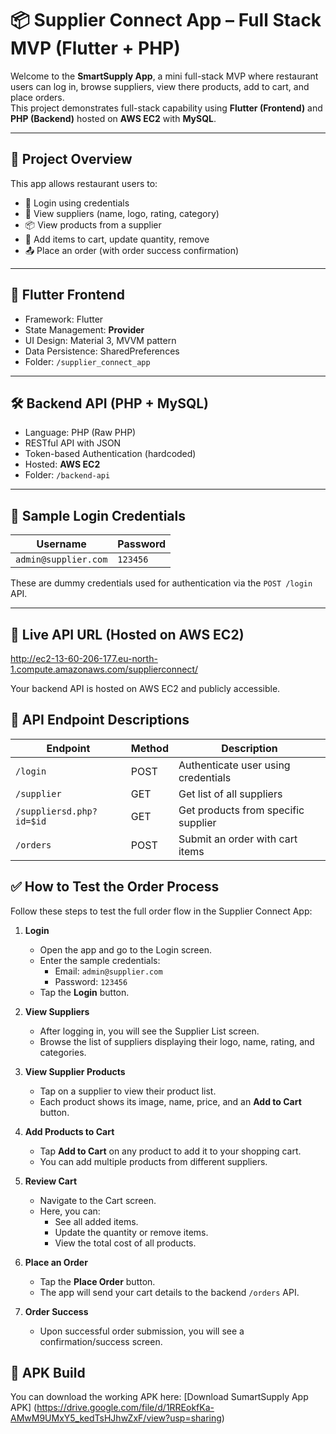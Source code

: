 # 📦 Supplier Connect App – Full Stack MVP (Flutter + PHP)

Welcome to the **SmartSupply App**, a mini full-stack MVP where restaurant users can log in, browse suppliers, view there products, add to cart, and place orders.  
This project demonstrates full-stack capability using **Flutter (Frontend)** and **PHP (Backend)** hosted on **AWS EC2** with **MySQL**.

---

## 🚀 Project Overview

This app allows restaurant users to:
- 🔐 Login using credentials
- 🧾 View suppliers (name, logo, rating, category)
- 📦 View products from a supplier
- 🛒 Add items to cart, update quantity, remove
- 📤 Place an order (with order success confirmation)

---

## 📱 Flutter Frontend

- Framework: Flutter
- State Management: **Provider**
- UI Design: Material 3, MVVM pattern
- Data Persistence: SharedPreferences
- Folder: `/supplier_connect_app`

---

## 🛠️ Backend API (PHP + MySQL)

- Language: PHP (Raw PHP)
- RESTful API with JSON
- Token-based Authentication (hardcoded)
- Hosted: **AWS EC2**
- Folder: `/backend-api`

---

## 🧪 Sample Login Credentials

| Username              | Password   |
|------------------------|------------|
| `admin@supplier.com`    | `123456` |

These are dummy credentials used for authentication via the `POST /login` API.

---

## 🔗 Live API URL (Hosted on AWS EC2)
http://ec2-13-60-206-177.eu-north-1.compute.amazonaws.com/supplierconnect/

Your backend API is hosted on AWS EC2 and publicly accessible.

## 📡 API Endpoint Descriptions

| Endpoint                | Method | Description                        |
|-------------------------|--------|------------------------------------|
| `/login`                | POST   | Authenticate user using credentials |
| `/supplier`            | GET    | Get list of all suppliers           |
| `/suppliersd.php?id=$id`  | GET    | Get products from specific supplier |
| `/orders`               | POST   | Submit an order with cart items     |

## ✅ How to Test the Order Process

Follow these steps to test the full order flow in the Supplier Connect App:

1. **Login**
   - Open the app and go to the Login screen.
   - Enter the sample credentials:
     - Email: `admin@supplier.com`
     - Password: `123456`
   - Tap the **Login** button.

2. **View Suppliers**
   - After logging in, you will see the Supplier List screen.
   - Browse the list of suppliers displaying their logo, name, rating, and categories.

3. **View Supplier Products**
   - Tap on a supplier to view their product list.
   - Each product shows its image, name, price, and an **Add to Cart** button.

4. **Add Products to Cart**
   - Tap **Add to Cart** on any product to add it to your shopping cart.
   - You can add multiple products from different suppliers.

5. **Review Cart**
   - Navigate to the Cart screen.
   - Here, you can:
     - See all added items.
     - Update the quantity or remove items.
     - View the total cost of all products.

6. **Place an Order**
   - Tap the **Place Order** button.
   - The app will send your cart details to the backend `/orders` API.

7. **Order Success**
   - Upon successful order submission, you will see a confirmation/success screen.

## 📲 APK Build
You can download the working APK here: 
[Download SumartSupply App APK] (https://drive.google.com/file/d/1RREokfKa-AMwM9UMxY5_kedTsHJhwZxF/view?usp=sharing)
